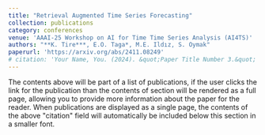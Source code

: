 ```yaml
---
title: "Retrieval Augmented Time Series Forecasting"
collection: publications
category: conferences
venue: 'AAAI-25 Workshop on AI for Time Time Series Analysis (AI4TS)'
authors: "**K. Tire***, E.O. Taga*, M.E. Ildız, S. Oymak"
paperurl: 'https://arxiv.org/abs/2411.08249'
# citation: 'Your Name, You. (2024). &quot;Paper Title Number 3.&quot; <i>GitHub Journal of Bugs</i>. 1(3).'
---
```


The contents above will be part of a list of publications, if the user clicks the link for the publication than the contents of section will be rendered as a full page, allowing you to provide more information about the paper for the reader. When publications are displayed as a single page, the contents of the above "citation" field will automatically be included below this section in a smaller font.
